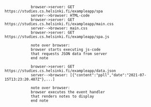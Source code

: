                 browser->server: GET https://studies.cs.helsinki.fi/exampleapp/spa
                server-->browser: HTML-code
                browser->server: GET https://studies.cs.helsinki.fi/exampleapp/main.css
                server-->browser: main.css
                browser->server: GET https://studies.cs.helsinki.fi/exampleapp/spa.js

                note over browser:
                browser starts executing js-code
                that requests JSON data from server 
                end note

                browser->server: GET https://studies.cs.helsinki.fi/exampleapp/data.json
                server-->browser: [{"content":"ppll","date":"2021-07-15T13:23:20.487Z"},...]

                note over browser:
                browser executes the event handler
                that renders notes to display
                end note